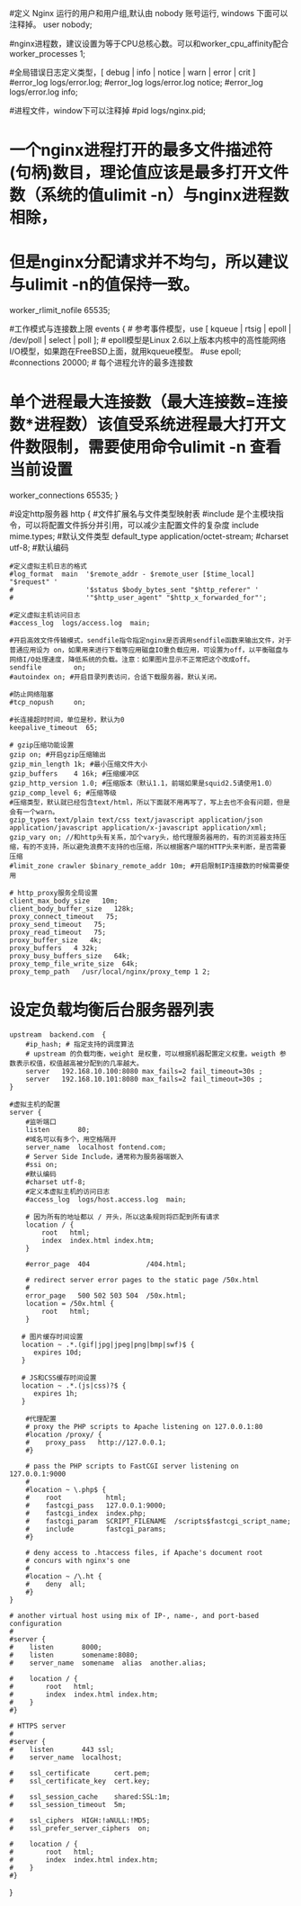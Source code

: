 #定义 Nginx 运行的用户和用户组,默认由 nobody 账号运行, windows 下面可以注释掉。 
user  nobody; 
 
#nginx进程数，建议设置为等于CPU总核心数。可以和worker_cpu_affinity配合
worker_processes  1; 
 
#全局错误日志定义类型，[ debug | info | notice | warn | error | crit ]
#error_log  logs/error.log;
#error_log  logs/error.log  notice;
#error_log  logs/error.log  info;
 
#进程文件，window下可以注释掉
#pid        logs/nginx.pid;
 
# 一个nginx进程打开的最多文件描述符(句柄)数目，理论值应该是最多打开文件数（系统的值ulimit -n）与nginx进程数相除，
# 但是nginx分配请求并不均匀，所以建议与ulimit -n的值保持一致。
worker_rlimit_nofile 65535;
 
#工作模式与连接数上限
events {
    # 参考事件模型，use [ kqueue | rtsig | epoll | /dev/poll | select | poll ]; 
    # epoll模型是Linux 2.6以上版本内核中的高性能网络I/O模型，如果跑在FreeBSD上面，就用kqueue模型。
   #use epoll;
   #connections 20000;  # 每个进程允许的最多连接数
   # 单个进程最大连接数（最大连接数=连接数*进程数）该值受系统进程最大打开文件数限制，需要使用命令ulimit -n 查看当前设置
   worker_connections 65535;
}
 
#设定http服务器
http {
    #文件扩展名与文件类型映射表
    #include 是个主模块指令，可以将配置文件拆分并引用，可以减少主配置文件的复杂度
    include       mime.types;
    #默认文件类型
    default_type  application/octet-stream;
    #charset utf-8; #默认编码
 
    #定义虚拟主机日志的格式
    #log_format  main  '$remote_addr - $remote_user [$time_local] "$request" '
    #                  '$status $body_bytes_sent "$http_referer" '
    #                  '"$http_user_agent" "$http_x_forwarded_for"';
    
    #定义虚拟主机访问日志
    #access_log  logs/access.log  main;
 
    #开启高效文件传输模式，sendfile指令指定nginx是否调用sendfile函数来输出文件，对于普通应用设为 on，如果用来进行下载等应用磁盘IO重负载应用，可设置为off，以平衡磁盘与网络I/O处理速度，降低系统的负载。注意：如果图片显示不正常把这个改成off。
    sendfile        on;
    #autoindex on; #开启目录列表访问，合适下载服务器，默认关闭。
 
    #防止网络阻塞
    #tcp_nopush     on;
 
    #长连接超时时间，单位是秒，默认为0
    keepalive_timeout  65;
 
    # gzip压缩功能设置
    gzip on; #开启gzip压缩输出
    gzip_min_length 1k; #最小压缩文件大小
    gzip_buffers    4 16k; #压缩缓冲区
    gzip_http_version 1.0; #压缩版本（默认1.1，前端如果是squid2.5请使用1.0）
    gzip_comp_level 6; #压缩等级
    #压缩类型，默认就已经包含text/html，所以下面就不用再写了，写上去也不会有问题，但是会有一个warn。
    gzip_types text/plain text/css text/javascript application/json application/javascript application/x-javascript application/xml;
    gzip_vary on; //和http头有关系，加个vary头，给代理服务器用的，有的浏览器支持压缩，有的不支持，所以避免浪费不支持的也压缩，所以根据客户端的HTTP头来判断，是否需要压缩
    #limit_zone crawler $binary_remote_addr 10m; #开启限制IP连接数的时候需要使用
 
    # http_proxy服务全局设置
    client_max_body_size   10m;
    client_body_buffer_size   128k;
    proxy_connect_timeout   75;
    proxy_send_timeout   75;
    proxy_read_timeout   75;
    proxy_buffer_size   4k;
    proxy_buffers   4 32k;
    proxy_busy_buffers_size   64k;
    proxy_temp_file_write_size  64k;
    proxy_temp_path   /usr/local/nginx/proxy_temp 1 2;
 
   # 设定负载均衡后台服务器列表 
    upstream  backend.com  { 
        #ip_hash; # 指定支持的调度算法
        # upstream 的负载均衡，weight 是权重，可以根据机器配置定义权重。weigth 参数表示权值，权值越高被分配到的几率越大。
        server   192.168.10.100:8080 max_fails=2 fail_timeout=30s ;  
        server   192.168.10.101:8080 max_fails=2 fail_timeout=30s ;  
    }
 
    #虚拟主机的配置
    server {
        #监听端口
        listen       80;
        #域名可以有多个，用空格隔开
        server_name  localhost fontend.com;
        # Server Side Include，通常称为服务器端嵌入
        #ssi on;
        #默认编码
        #charset utf-8;
        #定义本虚拟主机的访问日志
        #access_log  logs/host.access.log  main;
        
        # 因为所有的地址都以 / 开头，所以这条规则将匹配到所有请求
        location / {
            root   html;
            index  index.html index.htm;
        }
        
        #error_page  404              /404.html;
 
        # redirect server error pages to the static page /50x.html
        #
        error_page   500 502 503 504  /50x.html;
        location = /50x.html {
            root   html;
        }
 
       # 图片缓存时间设置
       location ~ .*.(gif|jpg|jpeg|png|bmp|swf)$ {
          expires 10d;
       }
 
       # JS和CSS缓存时间设置
       location ~ .*.(js|css)?$ {
          expires 1h;
       }
 
        #代理配置
        # proxy the PHP scripts to Apache listening on 127.0.0.1:80
        #location /proxy/ {
        #    proxy_pass   http://127.0.0.1;
        #}
 
        # pass the PHP scripts to FastCGI server listening on 127.0.0.1:9000
        #
        #location ~ \.php$ {
        #    root           html;
        #    fastcgi_pass   127.0.0.1:9000;
        #    fastcgi_index  index.php;
        #    fastcgi_param  SCRIPT_FILENAME  /scripts$fastcgi_script_name;
        #    include        fastcgi_params;
        #}
 
        # deny access to .htaccess files, if Apache's document root
        # concurs with nginx's one
        #
        #location ~ /\.ht {
        #    deny  all;
        #}
    }
 
    # another virtual host using mix of IP-, name-, and port-based configuration
    #
    #server {
    #    listen       8000;
    #    listen       somename:8080;
    #    server_name  somename  alias  another.alias;
 
    #    location / {
    #        root   html;
    #        index  index.html index.htm;
    #    }
    #}
 
    # HTTPS server
    #
    #server {
    #    listen       443 ssl;
    #    server_name  localhost;
 
    #    ssl_certificate      cert.pem;
    #    ssl_certificate_key  cert.key;
 
    #    ssl_session_cache    shared:SSL:1m;
    #    ssl_session_timeout  5m;
 
    #    ssl_ciphers  HIGH:!aNULL:!MD5;
    #    ssl_prefer_server_ciphers  on;
 
    #    location / {
    #        root   html;
    #        index  index.html index.htm;
    #    }
    #}
}